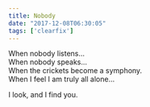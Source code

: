 ```yaml
---
title: Nobody
date: "2017-12-08T06:30:05"
tags: ['clearfix']
---
```


When nobody listens... <br>
When nobody speaks... <br>
When the crickets become a symphony. <br>
When I feel I am truly all alone...

I look, and I find you.